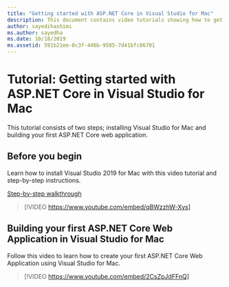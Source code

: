 ```yaml
---
title: "Getting started with ASP.NET Core in Visual Studio for Mac"
description: This document contains video tutorials showing how to get start with ASP.NET Core in Visual Studio for Mac.
author: sayedihashimi
ms.author: sayedha
ms.date: 10/18/2019
ms.assetid: 591b21ee-8c3f-446b-9505-7d41bfc86701
---
```


# Tutorial: Getting started with ASP.NET Core in Visual Studio for Mac

This tutorial consists of two steps; installing Visual Studio for Mac and building your first ASP.NET Core web application.

## Before you begin

Learn how to install Visual Studio 2019 for Mac with this video tutorial and step-by-step instructions.

[Step-by-step walkthrough](installation.md)

> [!VIDEO https://www.youtube.com/embed/qBWzzhW-Xys]

## Building your first ASP.NET Core Web Application in Visual Studio for Mac

Follow this video to learn how to create your first ASP.NET Core Web Application using Visual Studio for Mac.

> [!VIDEO https://www.youtube.com/embed/2CsZpJdFFnQ]